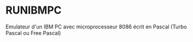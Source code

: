 # RUNIBMPC
Emulateur d'un IBM PC avec microprocesseur 8086 écrit en Pascal (Turbo Pascal ou Free Pascal)
